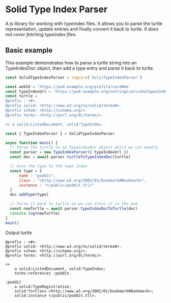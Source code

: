 # Solid Type Index Parser

A js library for working with typeindex files. It allows you to parse the turtle representation, update entries and finally convert it back to turtle. *It does not cover fetching typeindex files.*

## Basic example
This example demonstrates how to parse a turtle string into an TypeIndexDoc object, then add a type entry and parse it back to turtle.

```javascript
const SolidTypeIndexParser = require('SolicTypeIndexParser')

const webId = 'https://pod.example.org/profile/card#me'
const typeIndexUrl = 'https://pod.example.org/settings/privateTypesIndex.ttl'
const turtle = `
@prefix : <#>.
@prefix solid: <http://www.w3.org/ns/solid/terms#>.
@prefix schem: <http://schema.org/>.
@prefix terms: <http://purl.org/dc/terms/>.

<> a solid:ListedDocument, solid:TypeIndex.`

const { TypeIndexParser } = SolidTypeIndexParser

async function main() {
  // Parse the turtle to an TypeIndexDoc object which we can modify
  const parser = new TypeIndexParser({ typeIndexUrl })
  const doc = await parser.turtleToTypeIndexDoc(turtle)

  // Give the type to the type index
  const type = {
      name : "poddit",
      class : "<http://www.w3.org/2002/01/bookmark#Bookmark>",
      instance : "</public/poddit.ttl>"
  }
  doc.addType(type)

  // Parse it back to turtle so we can store it in the pod
  const newTurtle = await parser.typeIndexDocToTurtle(doc)
  console.log(newTurtle)
}
main()
```

Output turtle
```text/turtle
@prefix : <#>.
@prefix solid: <http://www.w3.org/ns/solid/terms#>.
@prefix schem: <http://schema.org/>.
@prefix terms: <http://purl.org/dc/terms/>.

<>
    a solid:ListedDocument, solid:TypeIndex;
    terms:references :poddit.

:poddit
    a solid:TypeRegistration;
    solid:forClass <http://www.w3.org/2002/01/bookmark#Bookmark>;
    solid:instance </public/poddit.ttl>.
```
